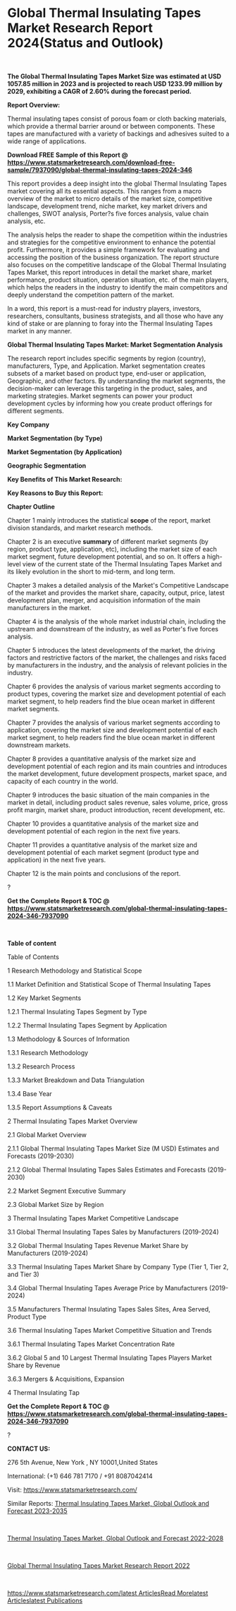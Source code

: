 <h1>Global Thermal Insulating Tapes Market Research Report 2024(Status and Outlook)</h1><br/><p><strong>The Global Thermal Insulating Tapes Market Size was estimated at USD 1057.85 million in 2023 and is projected to reach USD 1233.99 million by 2029, exhibiting a <strong>CAGR</strong> of 2.60% during the forecast period.</strong></p>
 
 
 
 <p><strong>Report Overview:</strong></p>
 
 
 
 <p>Thermal insulating tapes consist of porous foam or cloth backing materials, which provide a thermal barrier around or between components. These tapes are manufactured with a variety of backings and adhesives suited to a wide range of applications.</p>
 
 
 
 <p><strong>Download FREE Sample of this Report @ <a href="https://www.statsmarketresearch.com/download-free-sample/7937090/global-thermal-insulating-tapes-2024-346">https://www.statsmarketresearch.com/download-free-sample/7937090/global-thermal-insulating-tapes-2024-346</a></strong></p>
 
 
 
 <p>This report provides a deep insight into the global Thermal Insulating Tapes market covering all its essential aspects. This ranges from a macro overview of the market to micro details of the market size, competitive landscape, development trend, niche market, key market drivers and challenges, SWOT analysis, Porter?s five forces analysis, value chain analysis, etc.</p>
 
 
 
 <p>The analysis helps the reader to shape the competition within the industries and strategies for the competitive environment to enhance the potential profit. Furthermore, it provides a simple framework for evaluating and accessing the position of the business organization. The report structure also focuses on the competitive landscape of the Global Thermal Insulating Tapes Market, this report introduces in detail the market share, market performance, product situation, operation situation, etc. of the main players, which helps the readers in the industry to identify the main competitors and deeply understand the competition pattern of the market.</p>
 
 
 
 <p>In a word, this report is a must-read for industry players, investors, researchers, consultants, business strategists, and all those who have any kind of stake or are planning to foray into the Thermal Insulating Tapes market in any manner.</p>
 
 
 
 <p><strong>Global Thermal Insulating Tapes Market: Market Segmentation Analysis</strong></p>
 
 
 
 <p>The research report includes specific segments by region (country), manufacturers, Type, and Application. Market segmentation creates subsets of a market based on product type, end-user or application, Geographic, and other factors. By understanding the market segments, the decision-maker can leverage this targeting in the product, sales, and marketing strategies. Market segments can power your product development cycles by informing how you create product offerings for different segments.</p>
 
 
 
 <p><strong>Key Company</strong></p>
 
 
 
 <p><strong>Market Segmentation (by Type)</strong></p>
 
 
 
 <p><strong>Market Segmentation (<strong>by Application</strong>)</strong></p>
 
 
 
 <p><strong>Geographic Segmentation</strong></p>
 
 
 
 <p><strong>Key Benefits of This Market Research:</strong></p>
 
 
 
 <p><strong>Key <strong>Reasons to Buy</strong> this Report:</strong></p>
 
 
 
 <p><strong>Chapter Outline</strong></p>
 
 
 
 <p>Chapter 1 mainly introduces the statistical <strong>scope</strong> of the report, market division standards, and market research methods.</p>
 
 
 
 <p>Chapter 2 is an executive <strong>summary</strong> of different market segments (by region, product type, application, etc), including the market size of each market segment, future development potential, and so on. It offers a high-level view of the current state of the Thermal Insulating Tapes Market and its likely evolution in the short to mid-term, and long term.</p>
 
 
 
 <p>Chapter 3 makes a detailed analysis of the Market&#39;s Competitive Landscape of the market and provides the market share, capacity, output, price, latest development plan, merger, and acquisition information of the main manufacturers in the market.</p>
 
 
 
 <p>Chapter 4 is the analysis of the whole market industrial chain, including the upstream and downstream of the industry, as well as Porter&#39;s five forces analysis.</p>
 
 
 
 <p>Chapter 5 introduces the latest developments of the market, the driving factors and restrictive factors of the market, the challenges and risks faced by manufacturers in the industry, and the analysis of relevant policies in the industry.</p>
 
 
 
 <p>Chapter 6 provides the analysis of various market segments according to product types, covering the market size and development potential of each market segment, to help readers find the blue ocean market in different market segments.</p>
 
 
 
 <p>Chapter 7 provides the analysis of various market segments according to application, covering the market size and development potential of each market segment, to help readers find the blue ocean market in different downstream markets.</p>
 
 
 
 <p>Chapter 8 provides a quantitative analysis of the market size and development potential of each region and its main countries and introduces the market development, future development prospects, market space, and capacity of each country in the world.</p>
 
 
 
 <p>Chapter 9 introduces the basic situation of the main companies in the market in detail, including product sales revenue, sales volume, price, gross profit margin, market share, product introduction, recent development, etc.</p>
 
 
 
 <p>Chapter 10 provides a quantitative analysis of the market size and development potential of each region in the next five years.</p>
 
 
 
 <p>Chapter 11 provides a quantitative analysis of the market size and development potential of each market segment (product type and application) in the next five years.</p>
 
 
 
 <p>Chapter 12 is the main points and conclusions of the report.</p>
 
 
 
 <p>? </p>
 
 
 
 <div><b>Get the Complete Report & TOC @ <a href="https://www.statsmarketresearch.com/global-thermal-insulating-tapes-2024-346-7937090">https://www.statsmarketresearch.com/global-thermal-insulating-tapes-2024-346-7937090</a></b></div>
 
 
 
 <p><br />
 
 <b>Table of content</b></p>
 
 
 
 <p>Table of Contents<br />
 
 1 Research Methodology and Statistical Scope<br />
 
 1.1 Market Definition and Statistical Scope of Thermal Insulating Tapes<br />
 
 1.2 Key Market Segments<br />
 
 1.2.1 Thermal Insulating Tapes Segment by Type<br />
 
 1.2.2 Thermal Insulating Tapes Segment by Application<br />
 
 1.3 Methodology & Sources of Information<br />
 
 1.3.1 Research Methodology<br />
 
 1.3.2 Research Process<br />
 
 1.3.3 Market Breakdown and Data Triangulation<br />
 
 1.3.4 Base Year<br />
 
 1.3.5 Report Assumptions & Caveats<br />
 
 2 Thermal Insulating Tapes Market Overview<br />
 
 2.1 Global Market Overview<br />
 
 2.1.1 Global Thermal Insulating Tapes Market Size (M USD) Estimates and Forecasts (2019-2030)<br />
 
 2.1.2 Global Thermal Insulating Tapes Sales Estimates and Forecasts (2019-2030)<br />
 
 2.2 Market Segment Executive Summary<br />
 
 2.3 Global Market Size by Region<br />
 
 3 Thermal Insulating Tapes Market Competitive Landscape<br />
 
 3.1 Global Thermal Insulating Tapes Sales by Manufacturers (2019-2024)<br />
 
 3.2 Global Thermal Insulating Tapes Revenue Market Share by Manufacturers (2019-2024)<br />
 
 3.3 Thermal Insulating Tapes Market Share by Company Type (Tier 1, Tier 2, and Tier 3)<br />
 
 3.4 Global Thermal Insulating Tapes Average Price by Manufacturers (2019-2024)<br />
 
 3.5 Manufacturers Thermal Insulating Tapes Sales Sites, Area Served, Product Type<br />
 
 3.6 Thermal Insulating Tapes Market Competitive Situation and Trends<br />
 
 3.6.1 Thermal Insulating Tapes Market Concentration Rate<br />
 
 3.6.2 Global 5 and 10 Largest Thermal Insulating Tapes Players Market Share by Revenue<br />
 
 3.6.3 Mergers & Acquisitions, Expansion<br />
 
 4 Thermal Insulating Tap</p>
 
 
 
 <div><b>Get the Complete Report & TOC @ <a href="https://www.statsmarketresearch.com/global-thermal-insulating-tapes-2024-346-7937090">https://www.statsmarketresearch.com/global-thermal-insulating-tapes-2024-346-7937090</a></b></div>
 
 
 
 <p>? </p>
 
 
 
 <p><b>CONTACT US:</b><br />
 
 276 5th Avenue, New York , NY 10001,United States<br />
 
 International: (+1) 646 781 7170 / +91 8087042414<br />
 
 Visit: <a href="https://www.statsmarketresearch.com/">https://www.statsmarketresearch.com/</a><br />
 
 Similar Reports: <a href="https://www.statsmarketresearch.com/global-thermal-insulating-tapes-2024-346-7937090">Thermal Insulating Tapes Market, Global Outlook and Forecast 2023-2035</a><br />
 
 <br />
 
 <a href="https://www.statsmarketresearch.com/global-thermal-insulating-tapes-2024-346-7937090">Thermal Insulating Tapes Market, Global Outlook and Forecast 2022-2028</a><br />
 
 <br />
 
 <a href="https://www.statsmarketresearch.com/global-thermal-insulating-tapes-2024-346-7937090">Global Thermal Insulating Tapes Market Research Report 2022</a><br />
 
 <br />
 
 <a href="https://gyeongbokgung.com">https://www.statsmarketresearch.com/</a><a href="https://hallyeomaritime.com">latest Articles</a><a href="https://jingwansa.com">Read More</a><a href="https://nguoiviet.jp/">latest Articles</a><a href="https://www.intelmarketresearch.com/">latest Publications</a></p>